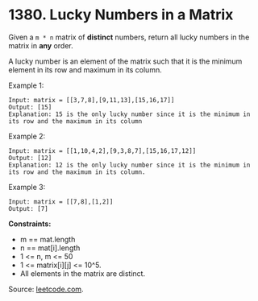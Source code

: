 # 1380. Lucky Numbers in a Matrix

Given a `m * n` matrix of **distinct** numbers, return all lucky numbers in the matrix in **any** order.

A lucky number is an element of the matrix such that it is the minimum element in its row and maximum in its column.

 
Example 1:

```
Input: matrix = [[3,7,8],[9,11,13],[15,16,17]]
Output: [15]
Explanation: 15 is the only lucky number since it is the minimum in its row and the maximum in its column
```

Example 2:

```
Input: matrix = [[1,10,4,2],[9,3,8,7],[15,16,17,12]]
Output: [12]
Explanation: 12 is the only lucky number since it is the minimum in its row and the maximum in its column.
```

Example 3:

```
Input: matrix = [[7,8],[1,2]]
Output: [7]
```

**Constraints:**

- m == mat.length
- n == mat[i].length
- 1 <= n, m <= 50
- 1 <= matrix[i][j] <= 10^5.
- All elements in the matrix are distinct.

Source: [leetcode.com](https://leetcode.com/problems/lucky-numbers-in-a-matrix/).
